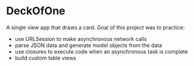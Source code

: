 # DeckOfOne 
A single view app that draws a card. Goal of this project was to practice: 
- use URLSession to make asynchronous network calls
- parse JSON data and generate model objects from the data
- use closures to execute code when an asynchronous task is complete
- build custom table views
